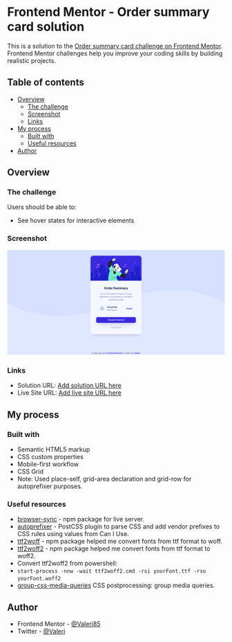 # Frontend Mentor - Order summary card solution

This is a solution to the [Order summary card challenge on Frontend Mentor](https://www.frontendmentor.io/challenges/order-summary-component-QlPmajDUj). Frontend Mentor challenges help you improve your coding skills by building realistic projects.

## Table of contents

-   [Overview](#overview)
    -   [The challenge](#the-challenge)
    -   [Screenshot](#screenshot)
    -   [Links](#links)
-   [My process](#my-process)
    -   [Built with](#built-with)
    -   [Useful resources](#useful-resources)
-   [Author](#author)

## Overview

### The challenge

Users should be able to:

-   See hover states for interactive elements

### Screenshot

![](./screenshot.png)

### Links

-   Solution URL: [Add solution URL here](https://your-solution-url.com)
-   Live Site URL: [Add live site URL here](https://your-live-site-url.com)

## My process

### Built with

-   Semantic HTML5 markup
-   CSS custom properties
-   Mobile-first workflow
-   CSS Grid
-   Note: Used place-self, grid-area declaration and grid-row for autoprefixer purposes.

### Useful resources

-   [browser-sync](https://www.npmjs.com/package/browser-sync) - npm package for live server.
-   [autoprefixer](https://www.npmjs.com/package/autoprefixer) - PostCSS plugin to parse CSS and add vendor prefixes to CSS rules using values from Can I Use.
-   [ttf2woff](https://www.npmjs.com/package/ttf2woff) - npm package helped me convert fonts from ttf format to woff.
-   [ttf2woff2](https://www.npmjs.com/package/ttf2woff2) - npm package helped me convert fonts from ttf format to woff2.
-   Convert ttf2woff2 from powershell:
-   `start-process -nnw -wait ttf2woff2.cmd -rsi yourFont.ttf -rso yourFont.woff2`
-   [group-css-media-queries](https://www.npmjs.com/package/group-css-media-queries) CSS postprocessing: group media queries.

## Author

-   Frontend Mentor - [@Valeri85](https://www.frontendmentor.io/profile/Valeri85)
-   Twitter - [@Valeri](https://www.twitter.com/Valeri79125128)
